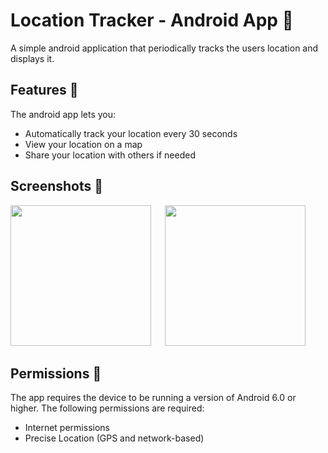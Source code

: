 # Location Tracker - Android App 🎯
A simple android application that periodically tracks the users location and displays it.

## Features 📝
The android app lets you:
 - Automatically track your location every 30 seconds
 - View your location on a map
 - Share your location with others if needed

## Screenshots 📸
<div class="row">
<img src="https://user-images.githubusercontent.com/72456458/149090820-97d01f83-65c3-4471-8a6b-1f512eccf48f.jpg" width="225"/>
 &emsp;
<img src="https://user-images.githubusercontent.com/72456458/149090840-c74d2f03-dbf5-43c7-a6bb-08b14be16189.jpg" width="225"/>
</div>

## Permissions 📱
The app requires the device to be running a version of Android 6.0 or higher. The following permissions are required:
 - Internet permissions
 - Precise Location (GPS and network-based)
